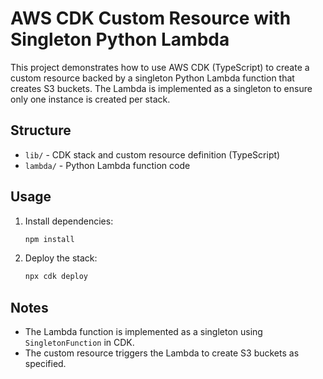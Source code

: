 # AWS CDK Custom Resource with Singleton Python Lambda

This project demonstrates how to use AWS CDK (TypeScript) to create a custom resource backed by a singleton Python Lambda function that creates S3 buckets. The Lambda is implemented as a singleton to ensure only one instance is created per stack.

## Structure
- `lib/` - CDK stack and custom resource definition (TypeScript)
- `lambda/` - Python Lambda function code

## Usage
1. Install dependencies:
   ```sh
   npm install
   ```
2. Deploy the stack:
   ```sh
   npx cdk deploy
   ```

## Notes
- The Lambda function is implemented as a singleton using `SingletonFunction` in CDK.
- The custom resource triggers the Lambda to create S3 buckets as specified.

